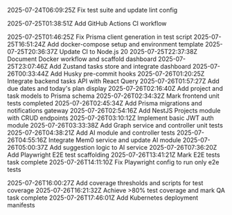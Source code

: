 2025-07-24T06:09:25Z Fix test suite and update lint config

2025-07-25T01:38:51Z Add GitHub Actions CI workflow

2025-07-25T01:46:25Z Fix Prisma client generation in test script
2025-07-25T16:51:24Z Add docker-compose setup and environment template
2025-07-25T20:36:37Z Update CI to Node.js 20
2025-07-25T22:37:38Z Document Docker workflow and scaffold dashboard
2025-07-25T23:07:46Z Add Zustand tasks store and integrate dashboard
2025-07-26T00:33:44Z Add Husky pre-commit hooks
2025-07-26T01:20:25Z Integrate backend tasks API with React Query
2025-07-26T01:57:27Z Add due dates and today's plan display
2025-07-26T02:16:40Z Add project and task models to Prisma schema
2025-07-26T02:34:32Z Mark frontend unit tests completed
2025-07-26T02:45:34Z Add Prisma migrations and notifications gateway
2025-07-26T02:54:16Z Add NestJS Projects module with CRUD endpoints
2025-07-26T03:10:12Z Implement basic JWT auth module
2025-07-26T03:33:38Z Add Graph service and controller unit tests
2025-07-26T04:38:21Z Add AI module and controller tests
2025-07-26T04:55:16Z Integrate Mem0 service and update AI module
2025-07-26T05:00:37Z Add suggestion logic to AI service
2025-07-26T07:36:20Z Add Playwright E2E test scaffolding
2025-07-26T13:41:21Z Mark E2E tests task complete
2025-07-26T14:11:10Z Fix Playwright config to run only e2e tests

2025-07-26T16:00:27Z Add coverage thresholds and scripts for test coverage
2025-07-26T16:21:32Z Achieve >80% test coverage and mark QA task complete
2025-07-26T17:46:01Z Add Kubernetes deployment manifests
